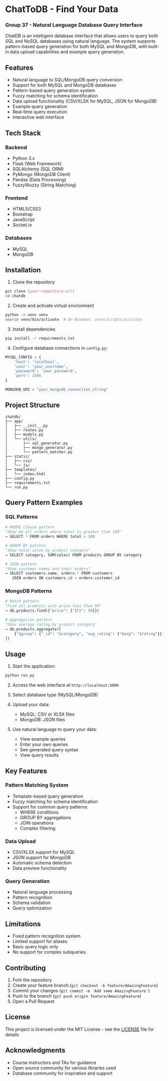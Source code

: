 # ChatToDB - Find Your Data
### Group 37 - Natural Language Database Query Interface

ChatDB is an intelligent database interface that allows users to query both SQL and NoSQL databases using natural language. The system supports pattern-based query generation for both MySQL and MongoDB, with built-in data upload capabilities and example query generation.

## Features

- Natural language to SQL/MongoDB query conversion
- Support for both MySQL and MongoDB databases
- Pattern-based query generation system
- Fuzzy matching for schema identification
- Data upload functionality (CSV/XLSX for MySQL, JSON for MongoDB)
- Example query generation
- Real-time query execution
- Interactive web interface

## Tech Stack

### Backend
- Python 3.x
- Flask (Web Framework)
- SQLAlchemy (SQL ORM)
- PyMongo (MongoDB Client)
- Pandas (Data Processing)
- FuzzyWuzzy (String Matching)

### Frontend
- HTML5/CSS3
- Bootstrap
- JavaScript
- Socket.io

### Databases
- MySQL
- MongoDB

## Installation

1. Clone the repository
```bash
git clone [your-repository-url]
cd chatdb
```

2. Create and activate virtual environment
```bash
python -m venv venv
source venv/bin/activate  # On Windows: venv\Scripts\activate
```

3. Install dependencies
```bash
pip install -r requirements.txt
```

4. Configure database connections in `config.py`:
```python
MYSQL_CONFIG = {
    'host': 'localhost',
    'user': 'your_username',
    'password': 'your_password',
    'port': 3306
}

MONGODB_URI = "your_mongodb_connection_string"
```

## Project Structure
```
chatdb/
├── app/
│   ├── __init__.py
│   ├── routes.py
│   ├── models.py
│   └── utils/
│       ├── sql_generator.py
│       ├── mongo_generator.py
│       └── pattern_matcher.py
├── static/
│   ├── css/
│   └── js/
├── templates/
│   └── index.html
├── config.py
├── requirements.txt
└── run.py
```

## Query Pattern Examples

### SQL Patterns
```python
# WHERE clause pattern
"Show me all orders where total is greater than 100"
→ SELECT * FROM orders WHERE total > 100

# GROUP BY pattern
"Show total sales by product category"
→ SELECT category, SUM(sales) FROM products GROUP BY category

# JOIN pattern
"Show customer names and their orders"
→ SELECT customers.name, orders.* FROM customers 
   JOIN orders ON customers.id = orders.customer_id
```

### MongoDB Patterns
```python
# Match pattern
"Find all products with price less than 50"
→ db.products.find({"price": {"$lt": 50}})

# Aggregation pattern
"Show average rating by product category"
→ db.products.aggregate([
    {"$group": {"_id": "$category", "avg_rating": {"$avg": "$rating"}}}
])
```

## Usage

1. Start the application:
```bash
python run.py
```

2. Access the web interface at `http://localhost:5000`

3. Select database type (MySQL/MongoDB)

4. Upload your data:
   - MySQL: CSV or XLSX files
   - MongoDB: JSON files

5. Use natural language to query your data:
   - View example queries
   - Enter your own queries
   - See generated query syntax
   - View query results

## Key Features

### Pattern Matching System
- Template-based query generation
- Fuzzy matching for schema identification
- Support for common query patterns:
  - WHERE conditions
  - GROUP BY aggregations
  - JOIN operations
  - Complex filtering

### Data Upload
- CSV/XLSX support for MySQL
- JSON support for MongoDB
- Automatic schema detection
- Data preview functionality

### Query Generation
- Natural language processing
- Pattern recognition
- Schema validation
- Query optimization

## Limitations
- Fixed pattern recognition system
- Limited support for aliases
- Basic query logic only
- No support for complex subqueries

## Contributing
1. Fork the repository
2. Create your feature branch (`git checkout -b feature/AmazingFeature`)
3. Commit your changes (`git commit -m 'Add some AmazingFeature'`)
4. Push to the branch (`git push origin feature/AmazingFeature`)
5. Open a Pull Request

## License
This project is licensed under the MIT License - see the [LICENSE](LICENSE) file for details

## Acknowledgments
- Course instructors and TAs for guidance
- Open source community for various libraries used
- Database community for inspiration and support
